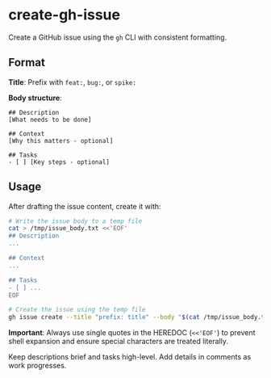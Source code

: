 # create-gh-issue

Create a GitHub issue using the `gh` CLI with consistent formatting.

## Format

**Title**: Prefix with `feat:`, `bug:`, or `spike:`

**Body structure**:
```
## Description
[What needs to be done]

## Context
[Why this matters - optional]

## Tasks
- [ ] [Key steps - optional]
```

## Usage

After drafting the issue content, create it with:
```bash
# Write the issue body to a temp file
cat > /tmp/issue_body.txt <<'EOF'
## Description
...

## Context
...

## Tasks
- [ ] ...
EOF

# Create the issue using the temp file
gh issue create --title "prefix: title" --body "$(cat /tmp/issue_body.txt)"
```

**Important**: Always use single quotes in the HEREDOC (`<<'EOF'`) to prevent shell expansion and ensure special characters are treated literally.

Keep descriptions brief and tasks high-level. Add details in comments as work progresses.
